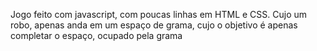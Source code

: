 Jogo feito com javascript, com poucas linhas em HTML e CSS. Cujo um robo, apenas anda em um espaço de grama, cujo o objetivo é apenas completar o espaço, ocupado pela grama
